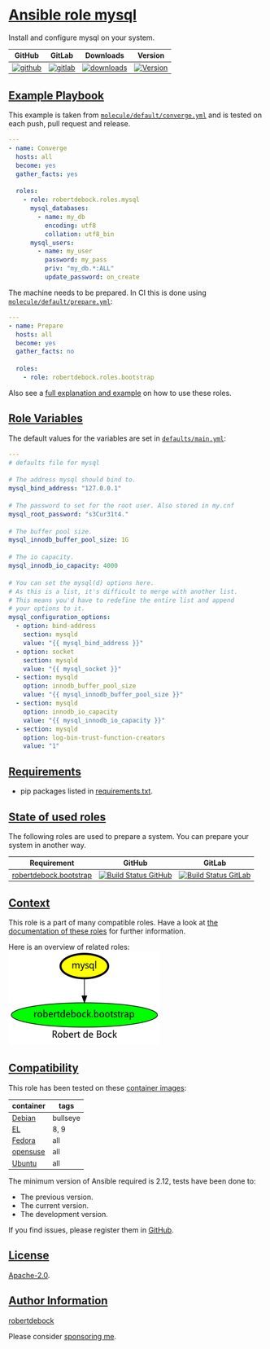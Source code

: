 # [Ansible role mysql](#mysql)

Install and configure mysql on your system.

|GitHub|GitLab|Downloads|Version|
|------|------|---------|-------|
|[![github](https://github.com/robertdebock/ansible-role-mysql/workflows/Ansible%20Molecule/badge.svg)](https://github.com/robertdebock/ansible-role-mysql/actions)|[![gitlab](https://gitlab.com/robertdebock-iac/ansible-role-mysql/badges/master/pipeline.svg)](https://gitlab.com/robertdebock-iac/ansible-role-mysql)|[![downloads](https://img.shields.io/ansible/role/d/24546)](https://galaxy.ansible.com/robertdebock/mysql)|[![Version](https://img.shields.io/github/release/robertdebock/ansible-role-mysql.svg)](https://github.com/robertdebock/ansible-role-mysql/releases/)|

## [Example Playbook](#example-playbook)

This example is taken from [`molecule/default/converge.yml`](https://github.com/robertdebock/ansible-role-mysql/blob/master/molecule/default/converge.yml) and is tested on each push, pull request and release.

```yaml
---
- name: Converge
  hosts: all
  become: yes
  gather_facts: yes

  roles:
    - role: robertdebock.roles.mysql
      mysql_databases:
        - name: my_db
          encoding: utf8
          collation: utf8_bin
      mysql_users:
        - name: my_user
          password: my_pass
          priv: "my_db.*:ALL"
          update_password: on_create
```

The machine needs to be prepared. In CI this is done using [`molecule/default/prepare.yml`](https://github.com/robertdebock/ansible-role-mysql/blob/master/molecule/default/prepare.yml):

```yaml
---
- name: Prepare
  hosts: all
  become: yes
  gather_facts: no

  roles:
    - role: robertdebock.roles.bootstrap
```

Also see a [full explanation and example](https://robertdebock.nl/how-to-use-these-roles.html) on how to use these roles.

## [Role Variables](#role-variables)

The default values for the variables are set in [`defaults/main.yml`](https://github.com/robertdebock/ansible-role-mysql/blob/master/defaults/main.yml):

```yaml
---
# defaults file for mysql

# The address mysql should bind to.
mysql_bind_address: "127.0.0.1"

# The password to set for the root user. Also stored in my.cnf
mysql_root_password: "s3Cur31t4."

# The buffer pool size.
mysql_innodb_buffer_pool_size: 1G

# The io capacity.
mysql_innodb_io_capacity: 4000

# You can set the mysql(d) options here.
# As this is a list, it's difficult to merge with another list.
# This means you'd have to redefine the entire list and append
# your options to it.
mysql_configuration_options:
  - option: bind-address
    section: mysqld
    value: "{{ mysql_bind_address }}"
  - option: socket
    section: mysqld
    value: "{{ mysql_socket }}"
  - section: mysqld
    option: innodb_buffer_pool_size
    value: "{{ mysql_innodb_buffer_pool_size }}"
  - section: mysqld
    option: innodb_io_capacity
    value: "{{ mysql_innodb_io_capacity }}"
  - section: mysqld
    option: log-bin-trust-function-creators
    value: "1"
```

## [Requirements](#requirements)

- pip packages listed in [requirements.txt](https://github.com/robertdebock/ansible-role-mysql/blob/master/requirements.txt).

## [State of used roles](#state-of-used-roles)

The following roles are used to prepare a system. You can prepare your system in another way.

| Requirement | GitHub | GitLab |
|-------------|--------|--------|
|[robertdebock.bootstrap](https://galaxy.ansible.com/robertdebock/bootstrap)|[![Build Status GitHub](https://github.com/robertdebock/ansible-role-bootstrap/workflows/Ansible%20Molecule/badge.svg)](https://github.com/robertdebock/ansible-role-bootstrap/actions)|[![Build Status GitLab](https://gitlab.com/robertdebock-iac/ansible-role-bootstrap/badges/master/pipeline.svg)](https://gitlab.com/robertdebock-iac/ansible-role-bootstrap)|

## [Context](#context)

This role is a part of many compatible roles. Have a look at [the documentation of these roles](https://robertdebock.nl/) for further information.

Here is an overview of related roles:
![dependencies](https://raw.githubusercontent.com/robertdebock/ansible-role-mysql/png/requirements.png "Dependencies")

## [Compatibility](#compatibility)

This role has been tested on these [container images](https://hub.docker.com/u/robertdebock):

|container|tags|
|---------|----|
|[Debian](https://hub.docker.com/r/robertdebock/debian)|bullseye|
|[EL](https://hub.docker.com/r/robertdebock/enterpriselinux)|8, 9|
|[Fedora](https://hub.docker.com/r/robertdebock/fedora/)|all|
|[opensuse](https://hub.docker.com/r/robertdebock/opensuse)|all|
|[Ubuntu](https://hub.docker.com/r/robertdebock/ubuntu)|all|

The minimum version of Ansible required is 2.12, tests have been done to:

- The previous version.
- The current version.
- The development version.

If you find issues, please register them in [GitHub](https://github.com/robertdebock/ansible-role-mysql/issues).

## [License](#license)

[Apache-2.0](https://github.com/robertdebock/ansible-role-mysql/blob/master/LICENSE).

## [Author Information](#author-information)

[robertdebock](https://robertdebock.nl/)

Please consider [sponsoring me](https://github.com/sponsors/robertdebock).
